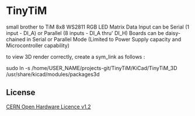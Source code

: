 TinyTiM
=======

small brother to TiM
8x8 WS2811 RGB LED Matrix
Data Input can be Serial (1 input - DI_A) or Parallel (8 inputs - DI_A thru' DI_H)
Boards can be daisy-chained in Serial or Parallel Mode (Limited to Power Supply capacity and Microcontroller capability)

to view 3D render correctly, create a sym_link as follows :

sudo ln -s /home/USER_NAME/projects-git/TinyTiM/KiCad/TinyTiM_3D /usr/share/kicad/modules/packages3d

License
-------
[CERN Open Hardware Licence v1.2 ]

[CERN Open Hardware Licence v1.2 ]:http://www.ohwr.org/attachments/2388/cern_ohl_v_1_2.txt
